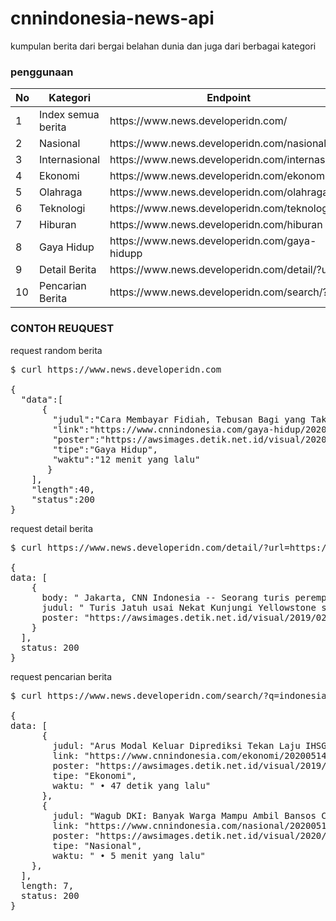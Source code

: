 # cnnindonesia-news-api
kumpulan berita dari bergai belahan dunia dan juga dari berbagai kategori

### penggunaan


<table>
<thead>
<tr>
  <th>No</th>
  <th>Kategori</th>
  <th>Endpoint</th>
  <th>Parameter</th>
  <th>Method</th>
</tr>
</thead>
<tbody>
  <tr>
    <td>1</td>
    <td>Index semua berita</td>
    <td>https://www.news.developeridn.com/</td>
    <td>Tidak ada</td>
    <td>GET</td>
  </tr>
  <tr>
    <td>2</td>
    <td>Nasional</td>
    <td>https://www.news.developeridn.com/nasional</td>
    <td>Tidak ada</td>
    <td>GET</td>
  </tr>
  
  <tr>
    <td>3</td>
    <td>Internasional</td>
    <td>https://www.news.developeridn.com/internasional</td>
    <td>Tidak ada</td>
    <td>GET</td>
  </tr>
  
  <tr>
    <td>4</td>
    <td>Ekonomi</td>
    <td>https://www.news.developeridn.com/ekonomi</td>
    <td>Tidak ada</td>
    <td>GET</td>
  </tr>
  
  <tr>
    <td>5</td>
    <td>Olahraga</td>
    <td>https://www.news.developeridn.com/olahraga</td>
    <td>Tidak ada</td>
    <td>GET</td>
  </tr>
  
  <tr>
    <td>6</td>
    <td>Teknologi</td>
    <td>https://www.news.developeridn.com/teknologi</td>
    <td>Tidak ada</td>
    <td>GET</td>
  </tr>
  <tr>
    <td>7</td>
    <td>Hiburan</td>
    <td>https://www.news.developeridn.com/hiburan</td>
    <td>Tidak ada</td>
    <td>GET</td>
  </tr>
  
  <tr>
    <td>8</td>
    <td>Gaya Hidup</td>
    <td>https://www.news.developeridn.com/gaya-hidupp</td>
    <td>Tidak ada</td>
    <td>GET</td>
  </tr>
  
  <tr>
    <td>9</td>
    <td>Detail Berita</td>
    <td>https://www.news.developeridn.com/detail/?url=</td>
    <td>url</td>
    <td>GET</td>
  </tr>
  
  <tr>
    <td>10</td>
    <td>Pencarian Berita</td>
    <td>https://www.news.developeridn.com/search/?q=</td>
    <td>q</td>
    <td>GET</td>
  </tr>
</tbody>
</table>

### CONTOH REUQUEST

request random berita

<pre>
$ curl https://www.news.developeridn.com

{
  "data":[
      {
        "judul":"Cara Membayar Fidiah, Tebusan Bagi yang Tak Bisa Berpuasa",
        "link":"https://www.cnnindonesia.com/gaya-hidup/20200506182707-284-500842/cara-membayar-fidiah-tebusan-bagi-yang-tak-bisa-berpuasa",
        "poster":"https://awsimages.detik.net.id/visual/2020/04/17/a4d493fd-90d3-4d05-8e7d-487a30fe2eea_169.jpeg?w=140&q=90",
        "tipe":"Gaya Hidup",
        "waktu":"12 menit yang lalu"
       }
    ],
    "length":40,
    "status":200
}
</pre>

request detail berita

<pre>
$ curl https://www.news.developeridn.com/detail/?url=https://www.cnnindonesia.com/internasional/20200513095240-134-502769/turis-jatuh-usai-nekat-kunjungi-yellowstone-saat-pandemi

{
data: [
    {
      body: " Jakarta, CNN Indonesia -- Seorang turis perempuan diam-diam mengunjungi Taman Nasional Yellowstone, Amerika Serikat yang tengah ditutup akibat pandemi virus corona pada Selasa (12/5).Ia dilaporkan menderita luka bakar lantaran jatuh ke kawah air panas Yellowstone.Juru bicara taman nasional Linda Veress mengatakan perempuan tersebut berusaha mengambil foto sebelum jatuh ke dalam kawah air panas. Perempuan tersebut diketahui muncul di dekat gletser Old Faithful. Kendati mengalami luka-luka, perempuan itu sempat menyetir sejauh 80 kilometer hingga dihentikan oleh penjaga taman nasional di dekat Mammoth Hot Springs. Lihat juga: Dua Staf Kena Corona, Gedung Putih Wajibkan Penggunaan Masker Mengutip Associated Press, perempuan yang tidak diungkap identitas dan cederanya itu kemudian diterbangkan ke rumah sakit di Idaho Falls, Idaho untuk mendapat perawatan.Kejadian pengunjung yang jatuh ke kawah air panas juga pernah terjadi pada 2016 lalu. Colin Scott jatuh ke kawah air panas yang memiliki kandungan zat asam hingga dilaporkan meninggal.Taman Nasional Yellowstone sebenarnya sudah ditutup untuk publik sejak 24 Maret lalu seiring dengan meningkatnya angka penularan virus corona di Amerika Serikat.Selain Yellowstone, Taman Nasional Grand Teton yang berada di dekatnya juga ditutup dan rencananya baru akan dibuka secara bertahap mulai hari ini, Rabu (13/5). Lihat juga: Ditentang China, Selandia Baru Dukung Taiwan Masuk WHO Pengujung sebenarnya sudah diperingatkan untuk berada jauh dari kawah air panas Yellowstone yang meliputi gletser, mata air panas yang memiliki kandungan zat asam.Tak jarang meski sudah mendapat peringatan, turis kerap melanggar jarak aman yang memicu luka bakar hingga mengakibatkan kematian. Sebelum resmi ditutup, seorang pria dilaporkan jatuh hingga menderita luka bakar serius saat berjalan di dekat kawah Yellowstone pada malam hari.Amerika Serikat saat ini menjadi negara dengan kasus dan kematian tertinggi akibat virus corona. Data statistik Worldometers mencatat saat ini ada 1.408.636 kasus virus corona dengan 83.425 kematian dan 296.746 pasien dinyatakan sembuh. (AP/evn) [Gambas:Video CNN] ",
      judul: " Turis Jatuh usai Nekat Kunjungi Yellowstone saat Pandemi ",
      poster: "https://awsimages.detik.net.id/visual/2019/02/06/29f223cf-d5e8-44da-b1a4-e48e31d8c239_169.jpeg?w=650"
    }
  ],
  status: 200
}
</pre>

request pencarian berita

<pre>
$ curl https://www.news.developeridn.com/search/?q=indonesia

{
data: [
      {
        judul: "Arus Modal Keluar Diprediksi Tekan Laju IHSG",
        link: "https://www.cnnindonesia.com/ekonomi/20200514052227-92-503138/arus-modal-keluar-diprediksi-tekan-laju-ihsg",
        poster: "https://awsimages.detik.net.id/visual/2019/02/27/5757e3f9-223f-497e-90cd-e2b47fcf6779_169.jpeg?w=270&q=90",
        tipe: "Ekonomi",
        waktu: " • 47 detik yang lalu"
      },
      {
        judul: "Wagub DKI: Banyak Warga Mampu Ambil Bansos Corona",
        link: "https://www.cnnindonesia.com/nasional/20200513204056-32-503103/wagub-dki-banyak-warga-mampu-ambil-bansos-corona",
        poster: "https://awsimages.detik.net.id/visual/2020/03/06/6f269c56-d2b9-48ee-a544-9e5c396000ce_169.jpeg?w=270&q=90",
        tipe: "Nasional",
        waktu: " • 5 menit yang lalu"
    },
  ],
  length: 7,
  status: 200
}
</pre>




